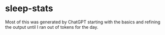 # sleep-stats
Most of this was generated by ChatGPT starting with the basics and refining the output until I ran out of tokens for the day.   